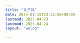 ```yaml
---
title: "关于我"
date: 2024-01-15T23:22:50+08:00
lastmod: 2025-04-23
lastmod: 2025-04-24
layout: "welog"

---
```


